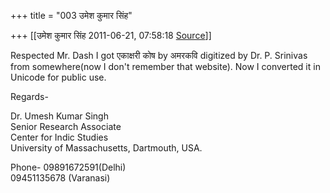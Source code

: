 +++
title = "003 उमेश कुमार सिंह"

+++
[[उमेश कुमार सिंह	2011-06-21, 07:58:18 [Source](https://groups.google.com/g/bvparishat/c/8P3Na-bYZ1c)]]



Respected Mr. Dash I got एकाक्षरी कोष by अमरकवि digitized by Dr. P. Srinivas from somewhere(now I don't remember that website). Now I converted it in Unicode for public use.  

  

  

Regards-

Dr. Umesh Kumar Singh  
Senior Research Associate  
Center for Indic Studies  
University of Massachusetts, Dartmouth, USA.

Phone- 09891672591(Delhi)  
   09451135678 (Varanasi)  
  
  

  

